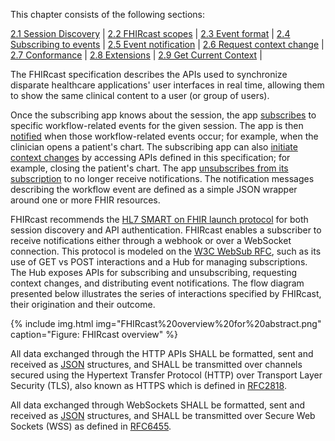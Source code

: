 This chapter consists of the following sections:

[2.1 Session Discovery](2-1-SessionDiscovery.html) |
[2.2 FHIRcast scopes](2-2-FhircastScopes.html) |
[2.3 Event format](2-3-Events.html) |
[2.4 Subscribing to events](2-4-Subscribing.html) |
[2.5 Event notification](2-5-EventNotification.html) |
[2.6 Request context change](2-6-RequestContextChange.html) |
[2.7 Conformance](2-7-Conformance.html) |
[2.8 Extensions](2-8-Extensions.html) |
[2.9 Get Current Context](2-9-GetCurrentContext.html) |

The FHIRcast specification describes the APIs used to synchronize disparate healthcare applications' user interfaces in real time,  allowing them to show the same clinical content to a user (or group of users).

Once the subscribing app knows about the session, the app [subscribes](2-4-Subscribing.html) to specific workflow-related events for the given session. The app is then [notified](2-5-EventNotification.html) when those workflow-related events occur; for example, when the clinician opens a patient's chart. The subscribing app can also [initiate context changes](2-6-RequestContextChange.html) by accessing APIs defined in this specification; for example, closing the patient's chart. The app [unsubscribes from its subscription](2-4-Subscribing.html#Unsubscribe) to no longer receive notifications. The notification messages describing the workflow event are defined as a simple JSON wrapper around one or more FHIR resources.

FHIRcast recommends the [HL7 SMART on FHIR launch protocol](http://www.hl7.org/fhir/smart-app-launch) for both session discovery and API authentication. FHIRcast enables a subscriber to receive notifications either through a webhook or over a WebSocket connection. This protocol is modeled on the [W3C WebSub RFC](https://www.w3.org/TR/websub/), such as its use of GET vs POST interactions and a Hub for managing subscriptions. The Hub exposes APIs for subscribing and unsubscribing, requesting context changes, and distributing event notifications. The flow diagram presented below illustrates the series of interactions specified by FHIRcast, their origination and their outcome.

{% include img.html img="FHIRcast%20overview%20for%20abstract.png" caption="Figure: FHIRcast overview" %}

All data exchanged through the HTTP APIs SHALL be formatted, sent and received as [JSON](https://tools.ietf.org/html/rfc8259) structures, and SHALL be transmitted over channels secured using the Hypertext Transfer Protocol (HTTP) over Transport Layer Security (TLS), also known as HTTPS which is defined in [RFC2818](https://tools.ietf.org/html/rfc2818).

All data exchanged through WebSockets SHALL be formatted, sent and received as [JSON](https://tools.ietf.org/html/rfc8259) structures, and SHALL be transmitted over Secure Web Sockets (WSS) as defined in [RFC6455](https://tools.ietf.org/html/rfc6455).

